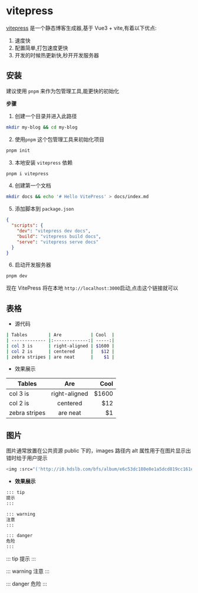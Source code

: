 # vitepress

[vitepress](https://vitepress.vuejs.org/) 是一个静态博客生成器,基于 Vue3 + vite,有着以下优点:

1. 速度快
2. 配置简单,打包速度更快
3. 开发的时候热更新快,秒开开发服务器

## 安装

建议使用 `pnpm` 来作为包管理工具,能更快的初始化

**步骤**

1. 创建一个目录并进入此路径

```bash
mkdir my-blog && cd my-blog
```

2. 使用`pnpm` 这个包管理工具来初始化项目

```bash
pnpm init
```

3. 本地安装 `vitepress` 依赖

```bash
pnpm i vitepress
```

4. 创建第一个文档

```bash
mkdir docs && echo '# Hello VitePress' > docs/index.md
```

5. 添加脚本到 `package.json`

```json
{
  "scripts": {
    "dev": "vitepress dev docs",
    "build": "vitepress build docs",
    "serve": "vitepress serve docs"
  }
}
```

6. 启动开发服务器

```bash
pnpm dev
```

现在 VitePress 将在本地 `http://localhost:3000`启动,点击这个链接就可以

## 表格

- 源代码

```sh
| Tables        | Are           | Cool  |
| ------------- |:-------------:| -----:|
| col 3 is      | right-aligned | $1600 |
| col 2 is      | centered      |   $12 |
| zebra stripes | are neat      |    $1 |
```

- 效果展示

| Tables        |      Are      |  Cool |
| ------------- | :-----------: | ----: |
| col 3 is      | right-aligned | $1600 |
| col 2 is      |   centered    |   $12 |
| zebra stripes |   are neat    |    $1 |

## 图片

图片通常放置在公共资源 public 下的，images 路径内
alt 属性用于在图片显示出错时给于用户提示

```sh
<img :src="('http://i0.hdslb.com/bfs/album/e6c53dc180e8e1a5dcd819cc161ee0fdc911128d.png')" alt="这是一张图片">
```

- **效果展示**
  <img :src="('http://i0.hdslb.com/bfs/album/e6c53dc180e8e1a5dcd819cc161ee0fdc911128d.png')">

```md
::: tip
提示
:::

::: warning
注意
:::

::: danger
危险
:::
```

::: tip
提示
:::

::: warning
注意
:::

::: danger
危险
:::
